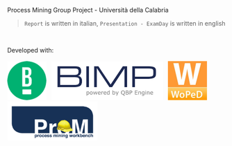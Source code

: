 Process Mining Group Project - Università della Calabria 

> `Report` is written in italian, `Presentation - ExamDay` is written in english

<br>

Developed with: <br><br>
<img src="https://github.com/giadagabriele/House-Building-PM/blob/main/README/bpmn.png" height="90px"> &nbsp;
<img src="https://github.com/giadagabriele/House-Building-PM/blob/main/README/bimp.png" height="90px"> &nbsp;
<img src="https://github.com/giadagabriele/House-Building-PM/blob/main/README/woped.jpg" height="90px">
<img src="https://github.com/giadagabriele/House-Building-PM/blob/main/README/prom.png" height="90px">
